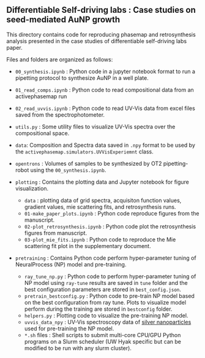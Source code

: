 ## Differentiable Self-driving labs : Case studies on seed-mediated AuNP growth
This directory contains code for reproducing phasemap and retrosynthesis analysis presented in the case studies of differentiable self-driving labs paper.

Files and folders are organized as follows:

- `00_synthesis.ipynb` : Python code in a jupyter notebook format to run a pipetting protocol to synthesize AuNP in a well plate.

- `01_read_comps.ipynb` : Python code to read compositional data from an activephasemap run 

- `02_read_uvvis.ipynb` : Python code to read UV-Vis data from excel files saved from the spectrophotometer.

- `utils.py` : Some utility files to visualize UV-Vis spectra over the compositional space. 

- `data`: Composition and Spectra data saved in `.npy` format to be used by the `activephasemap.simulators.UVVisExperiemnt` class.

- `opentrons` : Volumes of samples to be synthesized by OT2 pipetting-robot using the `00_synthesis.ipynb`.

- `plotting` : Contains the plotting data and Jupyter notebook for figure visualization.
    - `data` : plotting data of grid spectra, acquisiton function values, gradient values, mie scattering fits, and retrosynthesis runs.
    - `01-make_paper_plots.ipynb` : Python code reproduce figures from the manuscript.
    - `02-plot_retrosynthesis.ipynb` : Python code plot the retrosynthesis figures from manuscript.
    - `03-plot_mie_fits.ipynb` : Python code to reproduce the Mie scattering fit plot in the supplementary document.

- `pretraining` : Contains Python code perform hyper-parameter tuning of NeuralProcess (NP) model and pre-training.
    - `ray_tune_np.py` : Python code to perform hyper-parameter tuning of NP model using `ray-tune` results are saved in `tune` folder and the best configuration parameters are stored in `best_config.json`.
    - `pretrain_bestconfig.py` : Python code to pre-train NP model based on the best configuration from ray tune. Plots to visualize model perform during the training are stored in `bestconfig` folder.
    - `helpers.py` : Plotting code to visualize the pre-training NP model.
    - `uvvis_data_npy` : UV-Vis spectroscopy data of [silver nanoparticles](https://github.com/pozzo-research-group/papers/blob/activephasemap-preprint/Silver%20Nanoplates/README.md) used for pre-training the NP model.
    - `*.sh` files : Shell scripts to submit multi-core CPU/GPU Python programs on a Slurm scheduler (UW Hyak specific but can be modified to be run with any slurm cluster). 